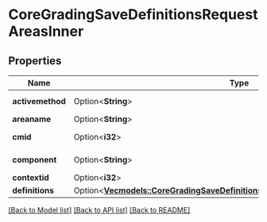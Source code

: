 # CoreGradingSaveDefinitionsRequestAreasInner

## Properties

Name | Type | Description | Notes
------------ | ------------- | ------------- | -------------
**activemethod** | Option<**String**> | active method | [optional]
**areaname** | Option<**String**> | area name | [optional]
**cmid** | Option<**i32**> | course module id | [optional]
**component** | Option<**String**> | component name | [optional]
**contextid** | Option<**i32**> | context id | [optional]
**definitions** | Option<[**Vec<models::CoreGradingSaveDefinitionsRequestAreasInnerDefinitionsInner>**](core_grading_save_definitions_request_areas_inner_definitions_inner.md)> |  | [optional]

[[Back to Model list]](../README.md#documentation-for-models) [[Back to API list]](../README.md#documentation-for-api-endpoints) [[Back to README]](../README.md)


